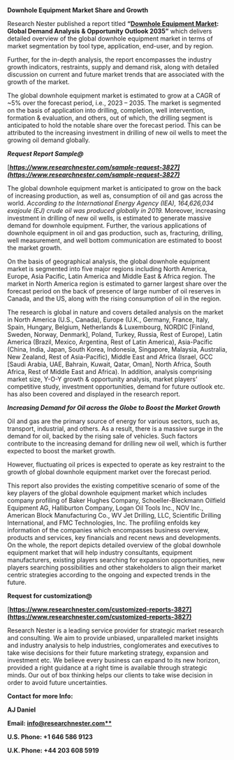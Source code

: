 ﻿**Downhole Equipment Market Share and Growth**

Research Nester published a report titled **“[Downhole Equipment Market](https://www.researchnester.com/reports/downhole-equipment-market/3827): Global Demand Analysis & Opportunity Outlook 2035”** which delivers detailed overview of the global downhole equipment market in terms of market segmentation by tool type, application, end-user, and by region.

Further, for the in-depth analysis, the report encompasses the industry growth indicators, restraints, supply and demand risk, along with detailed discussion on current and future market trends that are associated with the growth of the market.

The global downhole equipment market is estimated to grow at a CAGR of ~5% over the forecast period, i.e., 2023 – 2035. The market is segmented on the basis of application into drilling, completion, well intervention, formation & evaluation, and others, out of which, the drilling segment is anticipated to hold the notable share over the forecast period. This can be attributed to the increasing investment in drilling of new oil wells to meet the growing oil demand globally. 

***Request Report Sample@***

[***https://www.researchnester.com/sample-request-3827](https://www.researchnester.com/sample-request-3827)*** 

The global downhole equipment market is anticipated to grow on the back of increasing production, as well as, consumption of oil and gas across the world. *According to the International Energy Agency (IEA), 164,626,034 exajoule (EJ) crude oil was produced globally in 2019.* Moreover, increasing investment in drilling of new oil wells, is estimated to generate massive demand for downhole equipment. Further, the various applications of downhole equipment in oil and gas production, such as, fracturing, drilling, well measurement, and well bottom communication are estimated to boost the market growth.

On the basis of geographical analysis, the global downhole equipment market is segmented into five major regions including North America, Europe, Asia Pacific, Latin America and Middle East & Africa region. The market in North America region is estimated to garner largest share over the forecast period on the back of presence of large number of oil reserves in Canada, and the US, along with the rising consumption of oil in the region.

The research is global in nature and covers detailed analysis on the market in North America (U.S., Canada), Europe (U.K., Germany, France, Italy, Spain, Hungary, Belgium, Netherlands & Luxembourg, NORDIC [Finland, Sweden, Norway, Denmark], Poland, Turkey, Russia, Rest of Europe), Latin America (Brazil, Mexico, Argentina, Rest of Latin America), Asia-Pacific (China, India, Japan, South Korea, Indonesia, Singapore, Malaysia, Australia, New Zealand, Rest of Asia-Pacific), Middle East and Africa (Israel, GCC [Saudi Arabia, UAE, Bahrain, Kuwait, Qatar, Oman], North Africa, South Africa, Rest of Middle East and Africa). In addition, analysis comprising market size, Y-O-Y growth & opportunity analysis, market players’ competitive study, investment opportunities, demand for future outlook etc. has also been covered and displayed in the research report.

***Increasing Demand for Oil across the Globe to Boost the Market Growth***

Oil and gas are the primary source of energy for various sectors, such as, transport, industrial, and others. As a result, there is a massive surge in the demand for oil, backed by the rising sale of vehicles. Such factors contribute to the increasing demand for drilling new oil well, which is further expected to boost the market growth. 

However, fluctuating oil prices is expected to operate as key restraint to the growth of global downhole equipment market over the forecast period.

This report also provides the existing competitive scenario of some of the key players of the global downhole equipment market which includes company profiling of Baker Hughes Company, Schoeller-Bleckmann Oilfield Equipment AG, Halliburton Company, Logan Oil Tools Inc., NOV Inc., American Block Manufacturing Co., WV Jet Drilling, LLC, Scientific Drilling International, and FMC Technologies, Inc. The profiling enfolds key information of the companies which encompasses business overview, products and services, key financials and recent news and developments. On the whole, the report depicts detailed overview of the global downhole equipment market that will help industry consultants, equipment manufacturers, existing players searching for expansion opportunities, new players searching possibilities and other stakeholders to align their market centric strategies according to the ongoing and expected trends in the future.      

**Request for customization@** 

[**https://www.researchnester.com/customized-reports-3827](https://www.researchnester.com/customized-reports-3827)** 

Research Nester is a leading service provider for strategic market research and consulting. We aim to provide unbiased, unparalleled market insights and industry analysis to help industries, conglomerates and executives to take wise decisions for their future marketing strategy, expansion and investment etc. We believe every business can expand to its new horizon, provided a right guidance at a right time is available through strategic minds. Our out of box thinking helps our clients to take wise decision in order to avoid future uncertainties.

**Contact for more Info:**

**AJ Daniel**

**Email: [info@researchnester.com**](mailto:info@researchnester.com)**

**U.S. Phone: +1 646 586 9123** 

**U.K. Phone: +44 203 608 5919**


